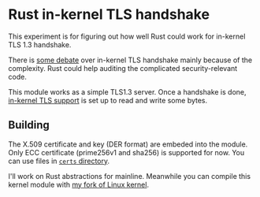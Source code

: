 # Rust in-kernel TLS handshake

This experiment is for figuring out how well Rust could work for in-kernel TLS 1.3 handshake.

There is [some debate](https://lwn.net/Articles/896746/) over in-kernel TLS handshake mainly because of the complexity. Rust could help auditing the complicated security-relevant code.

This module works as a simple TLS1.3 server. Once a handshake is done, [in-kernel TLS support](https://docs.kernel.org/networking/tls-offload.html) is set up to read and write some bytes.

Building
--------
The X.509 certificate and key (DER format) are embeded into the module. Only ECC certificate (prime256v1 and sha256) is supported for now. You can use files in [`certs` directory](certs/).

I'll work on Rust abstractions for mainline. Meanwhile you can compile this kernel module with [my fork of Linux kernel](https://github.com/fujita/linux/tree/rust-tls).
